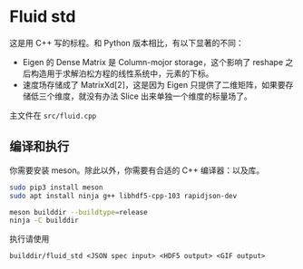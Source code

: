 # Fluid std

这是用 C++ 写的标程。和 Python 版本相比，有以下显著的不同：

- Eigen 的 Dense Matrix 是 Column-mojor storage，这个影响了 reshape 之后构造用于求解泊松方程的线性系统中，元素的下标。
- 速度场存储成了 MatrixXd[2]，这是因为 Eigen 只提供了二维矩阵，如果要存储低三个维度，就没有办法 Slice 出来单独一个维度的标量场了。

主文件在 `src/fluid.cpp`

## 编译和执行

你需要安装 meson。除此以外，你需要有合适的 C++ 编译器：以及库。

```bash
sudo pip3 install meson
sudo apt install ninja g++ libhdf5-cpp-103 rapidjson-dev

meson builddir --buildtype=release
ninja -C builddir
```

执行请使用

```
builddir/fluid_std <JSON spec input> <HDF5 output> <GIF output>
```
